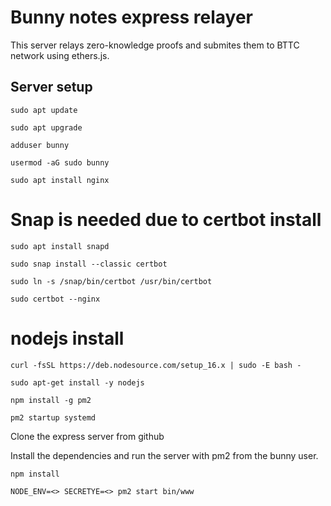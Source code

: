 # Bunny notes express relayer

This server relays zero-knowledge proofs and submites them to BTTC network using ethers.js.

## Server setup

`sudo apt update`

`sudo apt upgrade`

`adduser bunny`

`usermod -aG sudo bunny`

`sudo apt install nginx`

# Snap is needed due to certbot install
`sudo apt install snapd`

`sudo snap install --classic certbot`

`sudo ln -s /snap/bin/certbot /usr/bin/certbot`

`sudo certbot --nginx`

# nodejs install

`curl -fsSL https://deb.nodesource.com/setup_16.x | sudo -E bash -`

`sudo apt-get install -y nodejs`

`npm install -g pm2`

`pm2 startup systemd`

Clone the express server from github

Install the dependencies and run the server with pm2 from the bunny user.

`npm install`

`NODE_ENV=<> SECRETYE=<> pm2 start bin/www`
